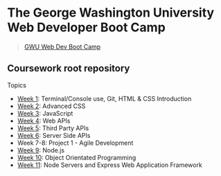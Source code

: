 # The George Washington University Web Developer Boot Camp
> [GWU Web Dev Boot Camp](https://bootcamp.cps.gwu.edu/coding/)

## Coursework root repository
Topics
- [Week 1](./1_wk_html_css): Terminal/Console use, Git, HTML & CSS Introduction
- [Week 2](./2_wk_adv_css): Advanced CSS
- [Week 3](./3_wk_javascript): JavaScript
- [Week 4](./4_wk_web_apis): Web APIs
- [Week 5](./5_wk_3rd_party_apis): Third Party APIs
- [Week 6](./6_wk_server_side_apis): Server Side APIs
- Week 7-8: Project 1 - Agile Development
- [Week 9](./9_wk_nodejs): Node.js
- [Week 10](./10_wk_oop): Object Orientated Programming
- [Week 11](./11_wk_express): Node Servers and Express Web Application Framework